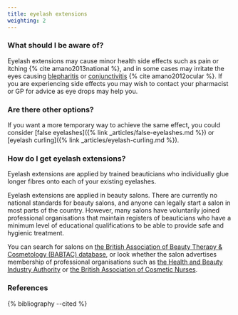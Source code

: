 ```yaml
---
title: eyelash extensions
weighting: 2
---
```


### What should I be aware of?

Eyelash extensions may cause minor health side effects such as pain or itching {% cite amano2013national %}, and in some cases may irritate the eyes causing [blepharitis](https://www.nhs.uk/Conditions/Blepharitis/Pages/Introduction.aspx) or [conjunctivitis](https://www.nhs.uk/Conditions/Conjunctivitis-infective/Pages/Introduction.aspx) {% cite amano2012ocular %}. If you are experiencing side effects you may wish to contact your pharmacist or GP for advice as eye drops may help you.

### Are there other options?

If you want a more temporary way to achieve the same effect, you could consider [false eyelashes]({% link _articles/false-eyelashes.md %}) or [eyelash curling]({% link _articles/eyelash-curling.md %}).

### How do I get eyelash extensions?

Eyelash extensions are applied by trained beauticians who individually glue longer fibres onto each of your existing eyelashes.

Eyelash extensions are applied in beauty salons. There are currently no national standards for beauty salons, and anyone can legally start a salon in most parts of the country. However, many salons have voluntarily joined professional organisations that maintain registers of beauticians who have a minimum level of educational qualifications to be able to provide safe and hygienic treatment. 

You can search for salons on [the British Association of Beauty Therapy & Cosmetology (BABTAC) database](https://www.babtac.com/salons), or look whether the salon advertises membership of professional organisations such as [the Health and Beauty Industry Authority](https://habia.org/) or [the British Association of Cosmetic Nurses](https://www.bacn.org.uk/).

### References

{% bibliography --cited %}
